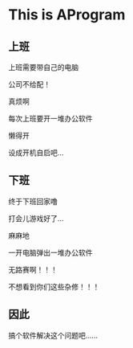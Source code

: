 # This is AProgram

## 上班

上班需要带自己的电脑

公司不给配！

真烦啊

每次上班要开一堆办公软件

懒得开

设成开机自启吧...

## 下班

终于下班回家噜

打会儿游戏好了...

麻麻地

一开电脑弹出一堆办公软件

无路赛啊！！！

不想看到你们这些杂修！！！

## 因此

搞个软件解决这个问题吧......
